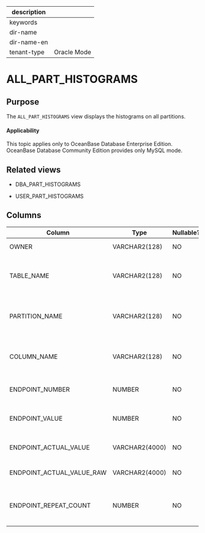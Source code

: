 | description ||
|---|---|
| keywords ||
| dir-name ||
| dir-name-en ||
| tenant-type | Oracle Mode |

ALL_PART_HISTOGRAMS
========================================

Purpose
--------------------

The `ALL_PART_HISTOGRAMS` view displays the histograms on all partitions.

<main id="notice" >
    <h4>Applicability</h4>
    <p>This topic applies only to OceanBase Database Enterprise Edition. OceanBase Database Community Edition provides only MySQL mode. </p>
  </main>

Related views
----------------------

* DBA_PART_HISTOGRAMS



* USER_PART_HISTOGRAMS






Columns
----------------------



| Column | Type | Nullable? | Description |
|---------------------------|----------------|------------|---------------|
| OWNER | VARCHAR2(128) | NO | The owner of the histogram. |
| TABLE_NAME | VARCHAR2(128) | NO | The name of the table where the histogram belongs. |
| PARTITION_NAME | VARCHAR2(128) | NO | The name of the partition where the histogram belongs. |
| COLUMN_NAME | VARCHAR2(128) | NO | The name of the column where the histogram belongs. |
| ENDPOINT_NUMBER | NUMBER | NO | The number of bucket accumulations. |
| ENDPOINT_VALUE | NUMBER | NO | The normalized endpoint value of the bucket. |
| ENDPOINT_ACTUAL_VALUE | VARCHAR2(4000) | NO | The endpoint value of the bucket. |
| ENDPOINT_ACTUAL_VALUE_RAW | VARCHAR2(4000) | NO | The binary endpoint value of the bucket. |
| ENDPOINT_REPEAT_COUNT | NUMBER | NO | The number of times that the endpoint value of the bucket appears. |



